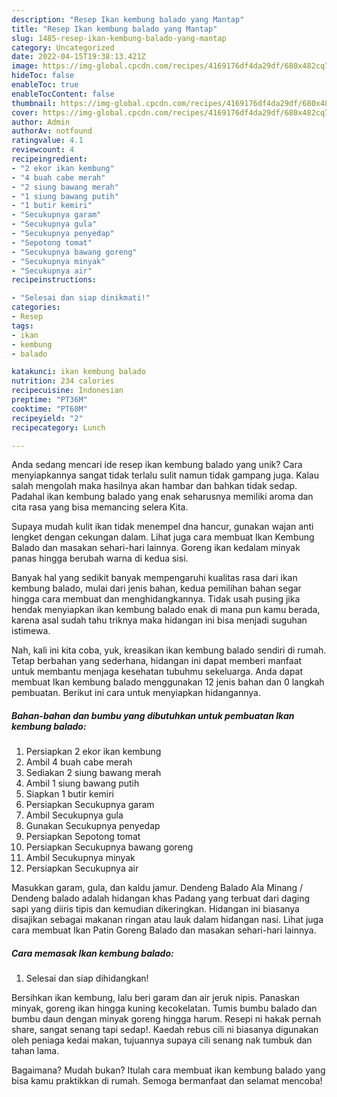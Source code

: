 ```yaml
---
description: "Resep Ikan kembung balado yang Mantap"
title: "Resep Ikan kembung balado yang Mantap"
slug: 1485-resep-ikan-kembung-balado-yang-mantap
category: Uncategorized
date: 2022-04-15T19:38:13.421Z
image: https://img-global.cpcdn.com/recipes/4169176df4da29df/680x482cq70/ikan-kembung-balado-foto-resep-utama.jpg
hideToc: false
enableToc: true
enableTocContent: false
thumbnail: https://img-global.cpcdn.com/recipes/4169176df4da29df/680x482cq70/ikan-kembung-balado-foto-resep-utama.jpg
cover: https://img-global.cpcdn.com/recipes/4169176df4da29df/680x482cq70/ikan-kembung-balado-foto-resep-utama.jpg
author: Admin
authorAv: notfound
ratingvalue: 4.1
reviewcount: 4
recipeingredient:
- "2 ekor ikan kembung"
- "4 buah cabe merah"
- "2 siung bawang merah"
- "1 siung bawang putih"
- "1 butir kemiri"
- "Secukupnya garam"
- "Secukupnya gula"
- "Secukupnya penyedap"
- "Sepotong tomat"
- "Secukupnya bawang goreng"
- "Secukupnya minyak"
- "Secukupnya air"
recipeinstructions:

- "Selesai dan siap dinikmati!"
categories:
- Resep
tags:
- ikan
- kembung
- balado

katakunci: ikan kembung balado 
nutrition: 234 calories
recipecuisine: Indonesian
preptime: "PT36M"
cooktime: "PT60M"
recipeyield: "2"
recipecategory: Lunch

---
```





Anda sedang mencari ide resep ikan kembung balado yang unik? Cara menyiapkannya sangat tidak terlalu sulit namun tidak gampang juga. Kalau salah mengolah maka hasilnya akan hambar dan bahkan tidak sedap. Padahal ikan kembung balado yang enak seharusnya memiliki aroma dan cita rasa yang bisa memancing selera Kita.





Supaya mudah kulit ikan tidak menempel dna hancur, gunakan wajan anti lengket dengan cekungan dalam. Lihat juga cara membuat Ikan Kembung Balado dan masakan sehari-hari lainnya. Goreng ikan kedalam minyak panas hingga berubah warna di kedua sisi.

Banyak hal yang sedikit banyak mempengaruhi kualitas rasa dari ikan kembung balado, mulai dari jenis bahan, kedua pemilihan bahan segar hingga cara membuat dan menghidangkannya. Tidak usah pusing jika hendak menyiapkan ikan kembung balado enak di mana pun kamu berada, karena asal sudah tahu triknya maka hidangan ini bisa menjadi suguhan istimewa.






Nah, kali ini kita coba, yuk, kreasikan ikan kembung balado sendiri di rumah. Tetap berbahan yang sederhana, hidangan ini dapat memberi manfaat untuk membantu menjaga kesehatan tubuhmu sekeluarga. Anda dapat membuat Ikan kembung balado menggunakan 12 jenis bahan dan 0 langkah pembuatan. Berikut ini cara untuk menyiapkan hidangannya.

<!--inarticleads1-->

##### Bahan-bahan dan bumbu yang dibutuhkan untuk pembuatan Ikan kembung balado:

1. Persiapkan 2 ekor ikan kembung
1. Ambil 4 buah cabe merah
1. Sediakan 2 siung bawang merah
1. Ambil 1 siung bawang putih
1. Siapkan 1 butir kemiri
1. Persiapkan Secukupnya garam
1. Ambil Secukupnya gula
1. Gunakan Secukupnya penyedap
1. Persiapkan Sepotong tomat
1. Persiapkan Secukupnya bawang goreng
1. Ambil Secukupnya minyak
1. Persiapkan Secukupnya air


Masukkan garam, gula, dan kaldu jamur. Dendeng Balado Ala Minang / Dendeng balado adalah hidangan khas Padang yang terbuat dari daging sapi yang diiris tipis dan kemudian dikeringkan. Hidangan ini biasanya disajikan sebagai makanan ringan atau lauk dalam hidangan nasi. Lihat juga cara membuat Ikan Patin Goreng Balado dan masakan sehari-hari lainnya. 

<!--inarticleads2-->

##### Cara memasak Ikan kembung balado:


1. Selesai dan siap dihidangkan!

Bersihkan ikan kembung, lalu beri garam dan air jeruk nipis. Panaskan minyak, goreng ikan hingga kuning kecokelatan. Tumis bumbu balado dan bumbu daun dengan minyak goreng hingga harum. Resepi ni hakak pernah share, sangat senang tapi sedap!. Kaedah rebus cili ni biasanya digunakan oleh peniaga kedai makan, tujuannya supaya cili senang nak tumbuk dan tahan lama. 

Bagaimana? Mudah bukan? Itulah cara membuat ikan kembung balado yang bisa kamu praktikkan di rumah. Semoga bermanfaat dan selamat mencoba!
